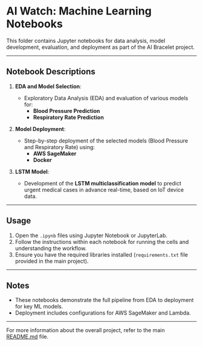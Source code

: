 # AI Watch: Machine Learning Notebooks

This folder contains Jupyter notebooks for data analysis, model development, evaluation, and deployment as part of the AI Bracelet project.

---

## Notebook Descriptions

1. **EDA and Model Selection**:
   - Exploratory Data Analysis (EDA) and evaluation of various models for:
     - **Blood Pressure Prediction**
     - **Respiratory Rate Prediction**

2. **Model Deployment**:
   - Step-by-step deployment of the selected models (Blood Pressure and Respiratory Rate) using:
     - **AWS SageMaker**
     - **Docker**

3. **LSTM Model**:
   - Development of the **LSTM multiclassification model** to predict urgent medical cases in advance real-time, based on IoT device data.

---

## Usage

1. Open the `.ipynb` files using Jupyter Notebook or JupyterLab.
2. Follow the instructions within each notebook for running the cells and understanding the workflow.
3. Ensure you have the required libraries installed (`requirements.txt` file provided in the main project).

---

## Notes
- These notebooks demonstrate the full pipeline from EDA to deployment for key ML models.
- Deployment includes configurations for AWS SageMaker and Lambda.

---

For more information about the overall project, refer to the main [README.md](../README.md) file.

